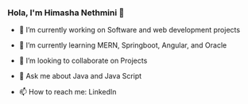 ### Hola, I'm Himasha Nethmini 👋


- 🔭 I’m currently working on Software and web development projects

- 🌱 I’m currently learning MERN, Springboot, Angular, and Oracle

- 👯 I’m looking to collaborate on Projects

- 💬 Ask me about Java and Java Script

- 📫 How to reach me: LinkedIn

